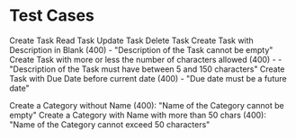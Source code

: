 # Test Cases

Create Task
Read Task
Update Task
Delete Task
Create Task with Description in Blank (400) - "Description of the Task cannot be empty"
Create Task with more or less the number of characters allowed (400) - - "Description of the Task must have between 5 and 150 characters"
Create Task with Due Date before current date (400) - "Due date must be a future date"

Create a Category without Name (400): "Name of the Category cannot be empty"
Create a Category with Name with more than 50 chars (400): "Name of the Category cannot exceed 50 characters"
